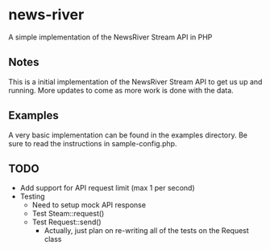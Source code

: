 # news-river
A simple implementation of the NewsRiver Stream API in PHP

## Notes
This is a initial implementation of the NewsRiver Stream API to get us up and running. More updates to come as more work is done with the data. 

## Examples
A very basic implementation can be found in the examples directory.  Be sure to read the instructions in sample-config.php.

## TODO
 - Add support for API request limit (max 1 per second)
 - Testing
   - Need to setup mock API response
   - Test Steam::request()
   - Test Request::send()
     - Actually, just plan on re-writing all of the tests on the Request class
